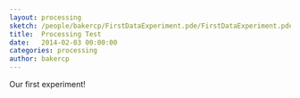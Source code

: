 ```yaml
---
layout: processing
sketch: /people/bakercp/FirstDataExperiment.pde/FirstDataExperiment.pde
title:  Processing Test
date:   2014-02-03 00:00:00
categories: processing
author: bakercp
---
```


Our first experiment!

